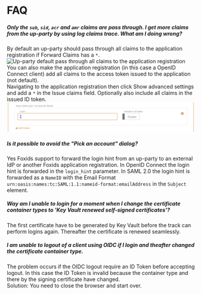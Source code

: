 # FAQ

##### Only the `sub`, `sid`, `acr` and `amr` claims are pass through. I get more claims from the up-party by using log claims trace. What am I doing wrong?
By default an up-party should pass through all claims to the application registration if Forward Claims has a `*`.
![Up-party default pass through all claims to the application registration](images/faq-pass-through-all-claims-up-party.png)
You can also make the application registration (in this case a OpenID Connect client) add all claims to the access token issued to the application (not default).  
Navigating to the application registration then click Show advanced settings and add a `*` in the Issue claims field. Optionally also include all claims in the issued ID token.
![Make the application registration issue all claims](images/faq-pass-through-all-claims-app-reg.png)

##### Is it possible to avoid the "Pick an account" dialog?
Yes Foxids support to forward the login hint from an up-party to an external IdP or another Foxids application registration. In OpenID Connect the login hint is forwarded in the `login_hint` parameter. 
In SAML 2.0 the login hint is forwarded as a `NameID` with the Email Format `urn:oasis:names:tc:SAML:1.1:nameid-format:emailAddress` in the `Subject` element.

##### Way am I unable to login for a moment when I change the certificate container types to 'Key Vault renewed self-signed certificates'?
The first certificate have to be generated by Key Vault before the track can perform logins again. Thereafter the certificate is renewed seamlessly.

##### I am unable to logout of a client using OIDC if I login and theafter changed the certificate container type.
The problem occurs if the OIDC logout require an ID Token before accepting logout. In this case the ID Token is invalid because the container type and there by the signing certificate have changed.  
Solution: You need to close the browser and start over.

